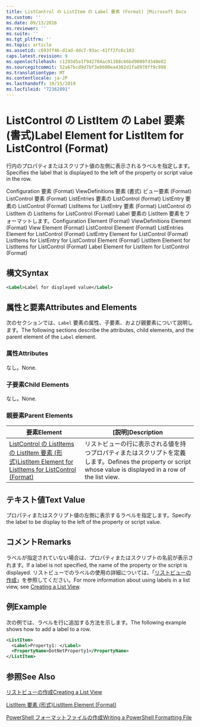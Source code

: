 ```yaml
---
title: ListControl の ListItem の Label 要素 (Format) |Microsoft Docs
ms.custom: ''
ms.date: 09/13/2016
ms.reviewer: ''
ms.suite: ''
ms.tgt_pltfrm: ''
ms.topic: article
ms.assetid: c693ff46-d1ad-4dc7-93ac-41ff2fc6c103
caps.latest.revision: 9
ms.openlocfilehash: c1293d5a1f942704ac01388c66bd9009fd340e82
ms.sourcegitcommit: 52a67bcd9d7bf3e8600ea4302d1fa8970ff9c998
ms.translationtype: MT
ms.contentlocale: ja-JP
ms.lasthandoff: 10/15/2019
ms.locfileid: "72362891"
---
```

# <a name="label-element-for-listitem-for-listcontrol-format"></a><span data-ttu-id="479aa-102">ListControl の ListItem の Label 要素 (書式)</span><span class="sxs-lookup"><span data-stu-id="479aa-102">Label Element for ListItem for ListControl (Format)</span></span>

<span data-ttu-id="479aa-103">行内のプロパティまたはスクリプト値の左側に表示されるラベルを指定します。</span><span class="sxs-lookup"><span data-stu-id="479aa-103">Specifies the label that is displayed to the left of the property or script value in the row.</span></span>

<span data-ttu-id="479aa-104">Configuration 要素 (Format) ViewDefinitions 要素 (書式) ビュー要素 (Format) ListControl 要素 (Format) ListEntries 要素の ListControl (format) ListEntry 要素の ListControl (Format) ListItems for ListEntry 要素 (Format) ListControl の ListItem の ListItems for ListControl (Format) Label 要素の ListItem 要素をフォーマットします。</span><span class="sxs-lookup"><span data-stu-id="479aa-104">Configuration Element (Format) ViewDefinitions Element (Format) View Element (Format) ListControl Element (Format) ListEntries Element for ListControl (Format) ListEntry Element for ListControl (Format) ListItems for ListEntry for ListControl Element (Format) ListItem Element for ListItems for ListControl (Format) Label Element for ListItem for ListControl (Format)</span></span>

## <a name="syntax"></a><span data-ttu-id="479aa-105">構文</span><span class="sxs-lookup"><span data-stu-id="479aa-105">Syntax</span></span>

```xml
<Label>Label for displayed value</Label>
```

## <a name="attributes-and-elements"></a><span data-ttu-id="479aa-106">属性と要素</span><span class="sxs-lookup"><span data-stu-id="479aa-106">Attributes and Elements</span></span>

<span data-ttu-id="479aa-107">次のセクションでは、`Label` 要素の属性、子要素、および親要素について説明します。</span><span class="sxs-lookup"><span data-stu-id="479aa-107">The following sections describe the attributes, child elements, and the parent element of the `Label` element.</span></span>

### <a name="attributes"></a><span data-ttu-id="479aa-108">属性</span><span class="sxs-lookup"><span data-stu-id="479aa-108">Attributes</span></span>

<span data-ttu-id="479aa-109">なし。</span><span class="sxs-lookup"><span data-stu-id="479aa-109">None.</span></span>

### <a name="child-elements"></a><span data-ttu-id="479aa-110">子要素</span><span class="sxs-lookup"><span data-stu-id="479aa-110">Child Elements</span></span>

<span data-ttu-id="479aa-111">なし。</span><span class="sxs-lookup"><span data-stu-id="479aa-111">None.</span></span>

### <a name="parent-elements"></a><span data-ttu-id="479aa-112">親要素</span><span class="sxs-lookup"><span data-stu-id="479aa-112">Parent Elements</span></span>

|<span data-ttu-id="479aa-113">要素</span><span class="sxs-lookup"><span data-stu-id="479aa-113">Element</span></span>|<span data-ttu-id="479aa-114">[説明]</span><span class="sxs-lookup"><span data-stu-id="479aa-114">Description</span></span>|
|-------------|-----------------|
|[<span data-ttu-id="479aa-115">ListControl の ListItems の ListItem 要素 (形式)</span><span class="sxs-lookup"><span data-stu-id="479aa-115">ListItem Element for ListItems for ListControl (Format)</span></span>](./listitem-element-for-listitems-for-listcontrol-format.md)|<span data-ttu-id="479aa-116">リストビューの行に表示される値を持つプロパティまたはスクリプトを定義します。</span><span class="sxs-lookup"><span data-stu-id="479aa-116">Defines the property or script whose value is displayed in a row of the list view.</span></span>|

## <a name="text-value"></a><span data-ttu-id="479aa-117">テキスト値</span><span class="sxs-lookup"><span data-stu-id="479aa-117">Text Value</span></span>

<span data-ttu-id="479aa-118">プロパティまたはスクリプト値の左側に表示するラベルを指定します。</span><span class="sxs-lookup"><span data-stu-id="479aa-118">Specify the label to be display to the left of the property or script value.</span></span>

## <a name="remarks"></a><span data-ttu-id="479aa-119">コメント</span><span class="sxs-lookup"><span data-stu-id="479aa-119">Remarks</span></span>

<span data-ttu-id="479aa-120">ラベルが指定されていない場合は、プロパティまたはスクリプトの名前が表示されます。</span><span class="sxs-lookup"><span data-stu-id="479aa-120">If a label is not specified, the name of the property or the script is displayed.</span></span> <span data-ttu-id="479aa-121">リストビューでのラベルの使用の詳細については、「[リストビューの作成](./creating-a-list-view.md)」を参照してください。</span><span class="sxs-lookup"><span data-stu-id="479aa-121">For more information about using labels in a list view, see [Creating a List View](./creating-a-list-view.md).</span></span>

## <a name="example"></a><span data-ttu-id="479aa-122">例</span><span class="sxs-lookup"><span data-stu-id="479aa-122">Example</span></span>

<span data-ttu-id="479aa-123">次の例では、ラベルを行に追加する方法を示します。</span><span class="sxs-lookup"><span data-stu-id="479aa-123">The following example shows how to add a label to a row.</span></span>

```xml
<ListItem>
  <Label>Property1: </Label>
  <PropertyName>DotNetProperty1</PropertyName>
</ListItem>

```

## <a name="see-also"></a><span data-ttu-id="479aa-124">参照</span><span class="sxs-lookup"><span data-stu-id="479aa-124">See Also</span></span>

[<span data-ttu-id="479aa-125">リストビューの作成</span><span class="sxs-lookup"><span data-stu-id="479aa-125">Creating a List View</span></span>](./creating-a-list-view.md)

[<span data-ttu-id="479aa-126">ListItem 要素 (形式)</span><span class="sxs-lookup"><span data-stu-id="479aa-126">ListItem Element (Format)</span></span>](./listitem-element-for-listitems-for-listcontrol-format.md)

[<span data-ttu-id="479aa-127">PowerShell フォーマットファイルの作成</span><span class="sxs-lookup"><span data-stu-id="479aa-127">Writing a PowerShell Formatting File</span></span>](./writing-a-powershell-formatting-file.md)
